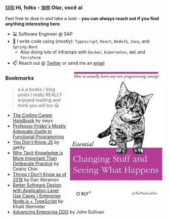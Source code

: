 ### 🇺🇸 Hi, folks - 🇧🇷 Olar, você aí

Feel free to dive in and take a look - **you can always reach out if you find anything interesting here**.
- 💻 Software Engineer @ SAP
- 📝 I write code using (mostly): `Typescript`, `React`, `NodeJS`, `Java`, and `Spring-Boot`
  - Also doing lots of infra/ops with `Docker`, `Kubernetes`, `AWS` and `Terraform`
- 📫 Reach out @ [Twitter](https://twitter.com/lenzarthur1) or send me an [email](mailto:lenz.arthur+github@gmail.com)

[<img title="git clone all repos!" alt="Changing stuff and seeing what happens" align="right" src="https://github.com/Turao/Turao/blob/master/credits-to-thepracticaldev-small.jpg" alt="credits-to-the-practical-dev"/>](https://github.com/Turao/Turao/blob/master/credits-to-thepracticaldev-small.jpg)


### Bookmarks
> a.k.a books / blog posts I really REALLY enjoyed reading and think you will too :smiley:
- [The Coding Career Handbook](https://www.learninpublic.org/) by swyx
- [Professor Frisby's Mostly Adequate Guide to Functional Programming](https://github.com/MostlyAdequate/mostly-adequate-guide)
- [You Don't Know JS](https://github.com/getify/You-Dont-Know-JS) by getify
- [Why Tacit Knowledge is More Important Than Deliberate Practice](https://commoncog.com/blog/tacit-knowledge-is-a-real-thing/) by Cedric Chin
- [Things I Don’t Know as of 2018](https://overreacted.io/things-i-dont-know-as-of-2018/) by Dan Abramov
- [Better Software Design with Application Layer Use Cases | Enterprise Node.js + TypeScript](https://khalilstemmler.com/articles/enterprise-typescript-nodejs/application-layer-use-cases/) by Khalil Stemmler
- [Advancing Enterprise DDD](http://scabl.blogspot.com/p/advancing-enterprise-ddd.html) by John Sullivan
